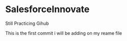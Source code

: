 # SalesforceInnovate
Still Practicing Gihub

This is the first commit i will be adding on my reame file
